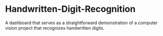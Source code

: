 # Handwritten-Digit-Recognition
A dashboard that serves as a straightforward demonstration of a computer vision project that recognizes handwritten digits.
